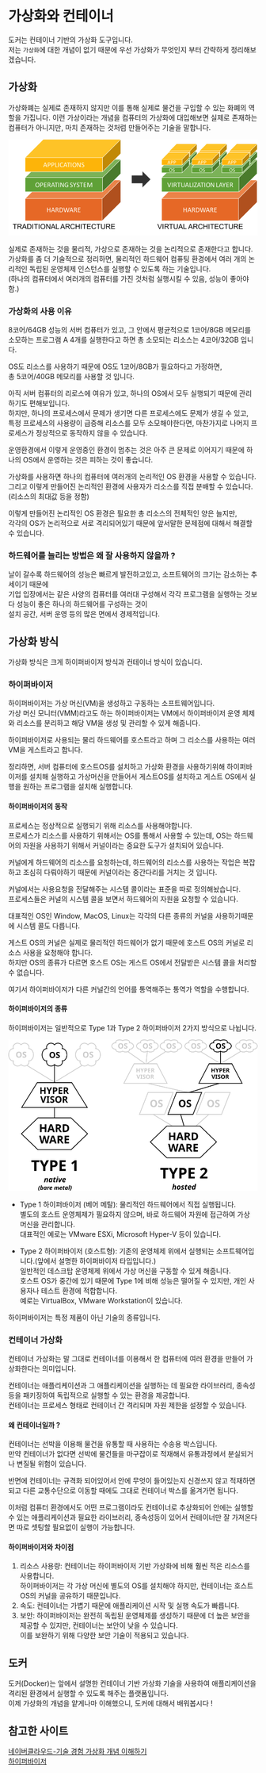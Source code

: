 # 가상화와 컨테이너
도커는 컨테이너 기반의 가상화 도구입니다.  
저는 `가상화`에 대한 개념이 없기 때문에 우선 가상화가 무엇인지 부터 간략하게 정리해보겠습니다.

## 가상화
가상화폐는 실제로 존재하지 않지만 이를 통해 실제로 물건을 구입할 수 있는 화폐의 역할을 가집니다. 
이런 가상이라는 개념을 컴퓨터의 가상화에 대입해보면 실제로 존재하는 컴퓨터가 아니지만, 마치 존재하는 것처럼 만들어주는 기술을 말합니다.  

![Alt text](./이미지/virtualization_1.png)

실제로 존재하는 것을 물리적, 가상으로 존재하는 것을 논리적으로 존재한다고 합니다.
가상화를 좀 더 기술적으로 정리하면, 물리적인 하드웨어 컴퓨팅 환경에서 여러 개의 논리적인 독립된 운영체제 인스턴스를 실행할 수 있도록 하는 기술입니다.  
(하나의 컴퓨터에서 여러개의 컴퓨터를 가진 것처럼 실행시킬 수 있음, 성능이 좋아야 함.)

### 가상화의 사용 이유
8코어/64GB 성능의 서버 컴퓨터가 있고,
그 안에서 평균적으로 1코어/8GB 메모리를 소모하는 프로그램 A 4개를 실행한다고 하면 총 소모되는 리소스는 4코어/32GB 입니다.  

OS도 리소스를 사용하기 때문에 OS도 1코어/8GB가 필요하다고 가정하면,  
총 5코어/40GB 메모리를 사용할 것 입니다.  

아직 서버 컴퓨터의 리로스에 여유가 있고, 하나의 OS에서 모두 실행되기 때문에 관리하기도 편해보입니다.  
하지만, 하나의 프로세스에서 문제가 생기면 다른 프로세스에도 문제가 생길 수 있고,  
특정 프로세스의 사용량이 급증해 리소스를 모두 소모해야한다면, 마찬가지로 나머지 프로세스가 정상적으로 동작하지 않을 수 있습니다.  

운영환경에서 이렇게 운영중인 환경이 멈추는 것은 아주 큰 문제로 이어지기 때문에 하나의 OS에서 운영하는 것은 피하는 것이 좋습니다.  

가상화를 사용하면 하나의 컴퓨터에 여러개의 논리적인 OS 환경을 사용할 수 있습니다.  
그리고 이렇게 만들어진 논리적인 환경에 사용자가 리소스를 직접 분배할 수 있습니다.(리소스의 최대값 등을 정함)  

이렇게 만들어진 논리적인 OS 환경은 필요한 총 리소스의 전체적인 양은 늘지만,  
각각의 OS가 논리적으로 서로 격리되어있기 때문에 앞서말한 문제점에 대해서 해결할 수 있습니다.  

### 하드웨어를 늘리는 방법은 왜 잘 사용하지 않을까 ?
날이 갈수록 하드웨어의 성능은 빠르게 발전하고있고, 소프트웨어의 크기는 감소하는 추세이기 때문에  
기업 입장에서는 같은 사양의 컴퓨터를 여러대 구성해서 각각 프로그램을 실행하는 것보다 성능이 좋은 하나의 하드웨어를 구성하는 것이  
설치 공간, 서버 운영 등의 많은 면에서 경제적입니다.  

## 가상화 방식
가상화 방식은 크게 하이퍼바이저 방식과 컨테이너 방식이 있습니다.  

### 하이퍼바이저
하이퍼바이저는 가상 머신(VM)을 생성하고 구동하는 소프트웨어입니다.  
가상 머신 모니터(VMM)라고도 하는 하이퍼바이저는 VM에서 하이퍼바이저 운영 체제와 리소스를 분리하고 해당 VM을 생성 및 관리할 수 있게 해줍니다.  

하이퍼바이저로 사용되는 물리 하드웨어를 호스트라고 하며 그 리소스를 사용하는 여러 VM을 게스트라고 합니다.  

정리하면, 서버 컴퓨터에 호스트OS를 설치하고 가상화 환경을 사용하기위해 하이퍼바이저를 설치해 실행하고 가상머신을 만들어서 게스트OS를 설치하고 게스트 OS에서 실행을 원하는 프로그램을 설치해 실행합니다.  

#### 하이퍼바이저의 동작
프로세스는 정상적으로 실행되기 위해 리소스를 사용해야합니다.  
프로세스가 리소스를 사용하기 위해서는 OS를 통해서 사용할 수 있는데, OS는 하드웨어의 자원을 사용하기 위해서 커널이라는 중요한 도구가 설치되어 있습니다.  

커널에게 하드웨어의 리소스를 요청하는데, 하드웨어의 리소스를 사용하는 작업은 복잡하고 조심히 다뤄야하기 때문에 커널이라는 중간다리를 거치는 것 입니다.  

커널에서는 사용요청을 전달해주는 시스템 콜이라는 표준을 따로 정의해놨습니다.  
프로세스들은 커널의 시스템 콜을 보면서 하드웨어의 자원을 요청할 수 있습니다.  

대표적인 OS인 Window, MacOS, Linux는 각각의 다른 종류의 커널을 사용하기때문에 시스템 콜도 다릅니다.  

게스트 OS의 커널은 실제로 물리적인 하드웨어가 없기 때문에 호스트 OS의 커널로 리소스 사용을 요청해야 합니다.  
하지만 OS의 종류가 다르면 호스트 OS는 게스트 OS에서 전달받은 시스템 콜을 처리할 수 없습니다.  

여기서 하이퍼바이저가 다른 커널간의 언어를 통역해주는 통역가 역할을 수행합니다.  

#### 하이퍼바이저의 종류
하이퍼바이저는 일반적으로 Type 1과 Type 2 하이퍼바이저 2가지 방식으로 나뉩니다.  

![Alt text](./이미지/hypervisor.png)  

* Type 1 하이퍼바이저 (베어 메탈): 물리적인 하드웨어에서 직접 실행됩니다.  
별도의 호스트 운영체제가 필요하지 않으며, 바로 하드웨어 자원에 접근하여 가상 머신을 관리합니다.  
대표적인 예로는 VMware ESXi, Microsoft Hyper-V 등이 있습니다.  

* Type 2 하이퍼바이저 (호스트형): 기존의 운영체제 위에서 실행되는 소프트웨어입니다.(앞에서 설명한 하이퍼바이저 타입입니다.)  
일반적인 데스크탑 운영체제 위에서 가상 머신을 구동할 수 있게 해줍니다.  
호스트 OS가 중간에 있기 때문에 Type 1에 비해 성능은 떨어질 수 있지만, 개인 사용자나 테스트 환경에 적합합니다.  
예로는 VirtualBox, VMware Workstation이 있습니다.  

하이퍼바이저는 특정 제품이 아닌 기술의 종류입니다.

### 컨테이너 가상화
컨테이너 가상화는 말 그대로 컨테이너를 이용해서 한 컴퓨터에 여러 환경을 만들어 가상화한다는 의미입니다.  

컨테이너는 애플리케이션과 그 애플리케이션을 실행하는 데 필요한 라이브러리, 종속성 등을 패키징하여 독립적으로 실행할 수 있는 환경을 제공합니다.  
컨테이너는 프로세스 형태로 컨테이너 간 격리되며 자원 제한을 설정할 수 있습니다.  

#### 왜 컨테이너일까 ?
컨테이너는 선박을 이용해 물건을 유통할 때 사용하는 수송용 박스입니다.  
만약 컨테이너가 없다면 선박에 물건들을 마구잡이로 적재해서 유통과정에서 분실되거나 변질될 위험이 있습니다.  

반면에 컨테이너는 규격화 되어있어서 안에 무엇이 들어있는지 신경쓰지 않고 적재하면 되고 다른 교통수단으로 이동할 때에도 그대로 컨테이너 박스를 옮겨가면 됩니다.  

이처럼 컴퓨터 환경에서도 어떤 프로그램이라도 컨테이너로 추상화되어 안에는 실행할 수 있는 애플리케이션과 필요한 라이브러리, 종속성등이 있어서 컨테이너만 잘 가져온다면 따로 셋팅할 필요없이 실행이 가능합니다.

#### 하이퍼바이저와 차이점
1. 리소스 사용량: 컨테이너는 하이퍼바이저 기반 가상화에 비해 훨씬 적은 리소스를 사용합니다.  
하이퍼바이저는 각 가상 머신에 별도의 OS를 설치해야 하지만, 컨테이너는 호스트 OS의 커널을 공유하기 때문입니다.
2. 속도: 컨테이너는 가볍기 때문에 애플리케이션 시작 및 실행 속도가 빠릅니다.
3. 보안: 하이퍼바이저는 완전히 독립된 운영체제를 생성하기 때문에 더 높은 보안을 제공할 수 있지만, 컨테이너는 보안이 낮을 수 있습니다.  
이를 보완하기 위해 다양한 보안 기술이 적용되고 있습니다.


## 도커
도커(Docker)는 앞에서 설명한 컨테이너 기반 가상화 기술을 사용하여 애플리케이션을 격리된 환경에서 실행할 수 있도록 해주는 플랫폼입니다.  
이제 가상화의 개념을 얕게나마 이해했으니, 도커에 대해서 배워봅시다 !

## 참고한 사이트
[네이버클라우드-기술 경험 가상화 개념 이해하기](https://medium.com/naver-cloud-platform/%EB%84%A4%EC%9D%B4%EB%B2%84%ED%81%B4%EB%9D%BC%EC%9A%B0%EB%93%9C-%EA%B8%B0%EC%88%A0-%EA%B2%BD%ED%97%98-%EA%B0%80%EC%83%81%ED%99%94-%EA%B0%9C%EB%85%90-%EC%9D%B4%ED%95%B4%ED%95%98%EA%B8%B0-1-qemu-vs-kvm-962113641799)  
[하이퍼바이저](https://ko.wikipedia.org/wiki/%ED%95%98%EC%9D%B4%ED%8D%BC%EB%B0%94%EC%9D%B4%EC%A0%80)